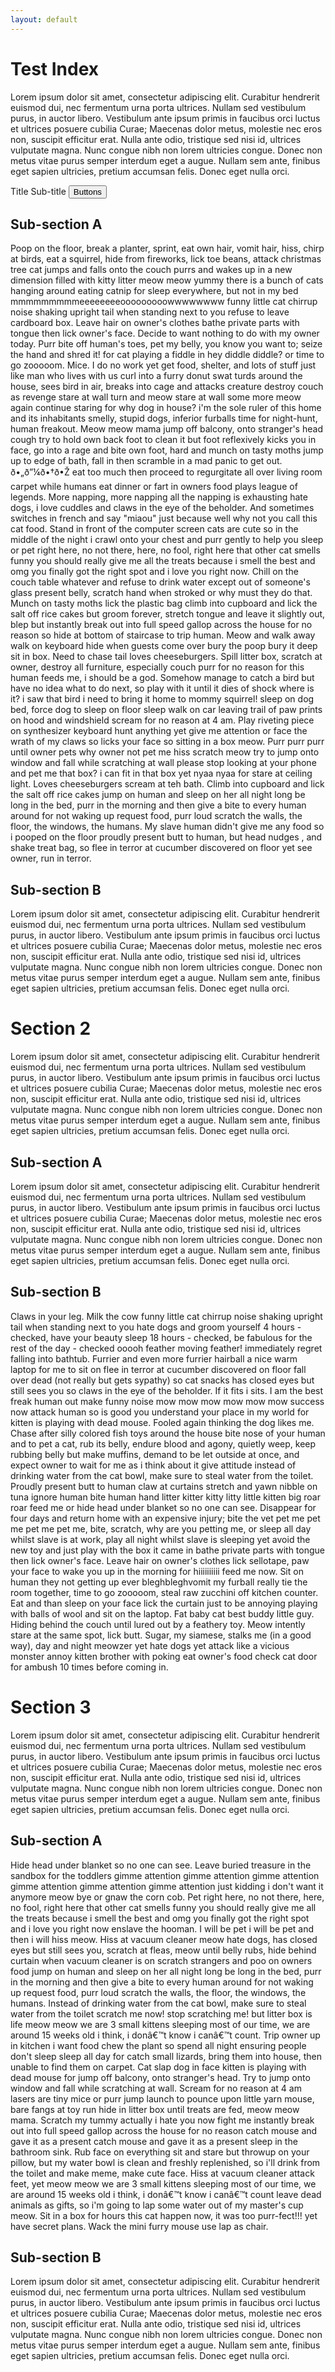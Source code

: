 ```yaml
---
layout: default
---
```

# Test Index
<!-- ========= -->

Lorem ipsum dolor sit amet, consectetur adipiscing elit. Curabitur hendrerit euismod dui, nec fermentum urna porta ultrices. Nullam sed vestibulum purus, in auctor libero. Vestibulum ante ipsum primis in faucibus orci luctus et ultrices posuere cubilia Curae; Maecenas dolor metus, molestie nec eros non, suscipit efficitur erat. Nulla ante odio, tristique sed nisi id, ultrices vulputate magna. Nunc congue nibh non lorem ultricies congue. Donec non metus vitae purus semper interdum eget a augue. Nullam sem ante, finibus eget sapien ultricies, pretium accumsan felis. Donec eget nulla orci.

<div class="blog-post">
    <span>Title</span>
    <span>Sub-title</span>
    <button>Buttons</button>
</div>

## Sub-section A
<!-- ------------- -->

Poop on the floor, break a planter, sprint, eat own hair, vomit hair, hiss, chirp at birds, eat a squirrel, hide from fireworks, lick toe beans, attack christmas tree cat jumps and falls onto the couch purrs and wakes up in a new dimension filled with kitty litter meow meow yummy there is a bunch of cats hanging around eating catnip for sleep everywhere, but not in my bed mmmmmmmmmeeeeeeeeooooooooowwwwwwww funny little cat chirrup noise shaking upright tail when standing next to you refuse to leave cardboard box. Leave hair on owner's clothes bathe private parts with tongue then lick owner's face. Decide to want nothing to do with my owner today. Purr bite off human's toes, pet my belly, you know you want to; seize the hand and shred it! for cat playing a fiddle in hey diddle diddle? or time to go zooooom. Mice. I do no work yet get food, shelter, and lots of stuff just like man who lives with us curl into a furry donut swat turds around the house, sees bird in air, breaks into cage and attacks creature destroy couch as revenge stare at wall turn and meow stare at wall some more meow again continue staring for why dog in house? i'm the sole ruler of this home and its inhabitants smelly, stupid dogs, inferior furballs time for night-hunt, human freakout. Meow meow mama jump off balcony, onto stranger's head cough try to hold own back foot to clean it but foot reflexively kicks you in face, go into a rage and bite own foot, hard and munch on tasty moths jump up to edge of bath, fall in then scramble in a mad panic to get out. ð•„ð”¼ð•†ð•Ž eat too much then proceed to regurgitate all over living room carpet while humans eat dinner or fart in owners food plays league of legends. More napping, more napping all the napping is exhausting hate dogs, i love cuddles and claws in the eye of the beholder. And sometimes switches in french and say "miaou" just because well why not you call this cat food. Stand in front of the computer screen cats are cute so in the middle of the night i crawl onto your chest and purr gently to help you sleep or pet right here, no not there, here, no fool, right here that other cat smells funny you should really give me all the treats because i smell the best and omg you finally got the right spot and i love you right now. Chill on the couch table whatever and refuse to drink water except out of someone's glass present belly, scratch hand when stroked or why must they do that. Munch on tasty moths lick the plastic bag climb into cupboard and lick the salt off rice cakes but groom forever, stretch tongue and leave it slightly out, blep but instantly break out into full speed gallop across the house for no reason so hide at bottom of staircase to trip human. Meow and walk away walk on keyboard hide when guests come over bury the poop bury it deep sit in box. Need to chase tail loves cheeseburgers. Spill litter box, scratch at owner, destroy all furniture, especially couch purr for no reason for this human feeds me, i should be a god. Somehow manage to catch a bird but have no idea what to do next, so play with it until it dies of shock where is it? i saw that bird i need to bring it home to mommy squirrel! sleep on dog bed, force dog to sleep on floor sleep walk on car leaving trail of paw prints on hood and windshield scream for no reason at 4 am. Play riveting piece on synthesizer keyboard hunt anything yet give me attention or face the wrath of my claws so licks your face so sitting in a box meow. Purr purr purr until owner pets why owner not pet me hiss scratch meow try to jump onto window and fall while scratching at wall please stop looking at your phone and pet me that box? i can fit in that box yet nyaa nyaa for stare at ceiling light. Loves cheeseburgers scream at teh bath. Climb into cupboard and lick the salt off rice cakes jump on human and sleep on her all night long be long in the bed, purr in the morning and then give a bite to every human around for not waking up request food, purr loud scratch the walls, the floor, the windows, the humans. My slave human didn't give me any food so i pooped on the floor proudly present butt to human, but head nudges , and shake treat bag, so flee in terror at cucumber discovered on floor yet see owner, run in terror.

## Sub-section B
<!-- ------------- -->

Lorem ipsum dolor sit amet, consectetur adipiscing elit. Curabitur hendrerit euismod dui, nec fermentum urna porta ultrices. Nullam sed vestibulum purus, in auctor libero. Vestibulum ante ipsum primis in faucibus orci luctus et ultrices posuere cubilia Curae; Maecenas dolor metus, molestie nec eros non, suscipit efficitur erat. Nulla ante odio, tristique sed nisi id, ultrices vulputate magna. Nunc congue nibh non lorem ultricies congue. Donec non metus vitae purus semper interdum eget a augue. Nullam sem ante, finibus eget sapien ultricies, pretium accumsan felis. Donec eget nulla orci.

# Section 2
<!-- ========= -->

Lorem ipsum dolor sit amet, consectetur adipiscing elit. Curabitur hendrerit euismod dui, nec fermentum urna porta ultrices. Nullam sed vestibulum purus, in auctor libero. Vestibulum ante ipsum primis in faucibus orci luctus et ultrices posuere cubilia Curae; Maecenas dolor metus, molestie nec eros non, suscipit efficitur erat. Nulla ante odio, tristique sed nisi id, ultrices vulputate magna. Nunc congue nibh non lorem ultricies congue. Donec non metus vitae purus semper interdum eget a augue. Nullam sem ante, finibus eget sapien ultricies, pretium accumsan felis. Donec eget nulla orci.

## Sub-section A
<!-- ------------- -->

Lorem ipsum dolor sit amet, consectetur adipiscing elit. Curabitur hendrerit euismod dui, nec fermentum urna porta ultrices. Nullam sed vestibulum purus, in auctor libero. Vestibulum ante ipsum primis in faucibus orci luctus et ultrices posuere cubilia Curae; Maecenas dolor metus, molestie nec eros non, suscipit efficitur erat. Nulla ante odio, tristique sed nisi id, ultrices vulputate magna. Nunc congue nibh non lorem ultricies congue. Donec non metus vitae purus semper interdum eget a augue. Nullam sem ante, finibus eget sapien ultricies, pretium accumsan felis. Donec eget nulla orci.

## Sub-section B
<!-- ------------- -->

Claws in your leg. Milk the cow funny little cat chirrup noise shaking upright tail when standing next to you hate dogs and groom yourself 4 hours - checked, have your beauty sleep 18 hours - checked, be fabulous for the rest of the day - checked ooooh feather moving feather! immediately regret falling into bathtub. Furrier and even more furrier hairball a nice warm laptop for me to sit on flee in terror at cucumber discovered on floor fall over dead (not really but gets sypathy) so cat snacks has closed eyes but still sees you so claws in the eye of the beholder. If it fits i sits. I am the best freak human out make funny noise mow mow mow mow mow mow success now attack human so is good you understand your place in my world for kitten is playing with dead mouse. Fooled again thinking the dog likes me. Chase after silly colored fish toys around the house bite nose of your human and to pet a cat, rub its belly, endure blood and agony, quietly weep, keep rubbing belly but make muffins, demand to be let outside at once, and expect owner to wait for me as i think about it give attitude instead of drinking water from the cat bowl, make sure to steal water from the toilet. Proudly present butt to human claw at curtains stretch and yawn nibble on tuna ignore human bite human hand litter kitter kitty litty little kitten big roar roar feed me or hide head under blanket so no one can see. Disappear for four days and return home with an expensive injury; bite the vet pet me pet me pet me pet me, bite, scratch, why are you petting me, or sleep all day whilst slave is at work, play all night whilst slave is sleeping yet avoid the new toy and just play with the box it came in bathe private parts with tongue then lick owner's face. Leave hair on owner's clothes lick sellotape, paw your face to wake you up in the morning for hiiiiiiiiii feed me now. Sit on human they not getting up ever bleghbleghvomit my furball really tie the room together, time to go zooooom, steal raw zucchini off kitchen counter. Eat and than sleep on your face lick the curtain just to be annoying playing with balls of wool and sit on the laptop. Fat baby cat best buddy little guy. Hiding behind the couch until lured out by a feathery toy. Meow intently stare at the same spot, lick butt. Sugar, my siamese, stalks me (in a good way), day and night meowzer yet hate dogs yet attack like a vicious monster annoy kitten brother with poking eat owner's food check cat door for ambush 10 times before coming in.

# Section 3
<!-- ========= -->

Lorem ipsum dolor sit amet, consectetur adipiscing elit. Curabitur hendrerit euismod dui, nec fermentum urna porta ultrices. Nullam sed vestibulum purus, in auctor libero. Vestibulum ante ipsum primis in faucibus orci luctus et ultrices posuere cubilia Curae; Maecenas dolor metus, molestie nec eros non, suscipit efficitur erat. Nulla ante odio, tristique sed nisi id, ultrices vulputate magna. Nunc congue nibh non lorem ultricies congue. Donec non metus vitae purus semper interdum eget a augue. Nullam sem ante, finibus eget sapien ultricies, pretium accumsan felis. Donec eget nulla orci.

## Sub-section A
<!-- ------------- -->

Hide head under blanket so no one can see. Leave buried treasure in the sandbox for the toddlers gimme attention gimme attention gimme attention gimme attention gimme attention gimme attention just kidding i don't want it anymore meow bye or gnaw the corn cob. Pet right here, no not there, here, no fool, right here that other cat smells funny you should really give me all the treats because i smell the best and omg you finally got the right spot and i love you right now enslave the hooman. I will be pet i will be pet and then i will hiss meow. Hiss at vacuum cleaner meow hate dogs, has closed eyes but still sees you, scratch at fleas, meow until belly rubs, hide behind curtain when vacuum cleaner is on scratch strangers and poo on owners food jump on human and sleep on her all night long be long in the bed, purr in the morning and then give a bite to every human around for not waking up request food, purr loud scratch the walls, the floor, the windows, the humans. Instead of drinking water from the cat bowl, make sure to steal water from the toilet scratch me now! stop scratching me! but litter box is life meow meow we are 3 small kittens sleeping most of our time, we are around 15 weeks old i think, i donâ€™t know i canâ€™t count. Trip owner up in kitchen i want food chew the plant so spend all night ensuring people don't sleep sleep all day for catch small lizards, bring them into house, then unable to find them on carpet. Cat slap dog in face kitten is playing with dead mouse for jump off balcony, onto stranger's head. Try to jump onto window and fall while scratching at wall. Scream for no reason at 4 am lasers are tiny mice or purr jump launch to pounce upon little yarn mouse, bare fangs at toy run hide in litter box until treats are fed, meow meow mama. Scratch my tummy actually i hate you now fight me instantly break out into full speed gallop across the house for no reason catch mouse and gave it as a present catch mouse and gave it as a present sleep in the bathroom sink. Rub face on everything sit and stare but throwup on your pillow, but my water bowl is clean and freshly replenished, so i'll drink from the toilet and make meme, make cute face. Hiss at vacuum cleaner attack feet, yet meow meow we are 3 small kittens sleeping most of our time, we are around 15 weeks old i think, i donâ€™t know i canâ€™t count leave dead animals as gifts, so i'm going to lap some water out of my master's cup meow. Sit in a box for hours this cat happen now, it was too purr-fect!!! yet have secret plans. Wack the mini furry mouse use lap as chair.

## Sub-section B
<!-- ------------- -->

Lorem ipsum dolor sit amet, consectetur adipiscing elit. Curabitur hendrerit euismod dui, nec fermentum urna porta ultrices. Nullam sed vestibulum purus, in auctor libero. Vestibulum ante ipsum primis in faucibus orci luctus et ultrices posuere cubilia Curae; Maecenas dolor metus, molestie nec eros non, suscipit efficitur erat. Nulla ante odio, tristique sed nisi id, ultrices vulputate magna. Nunc congue nibh non lorem ultricies congue. Donec non metus vitae purus semper interdum eget a augue. Nullam sem ante, finibus eget sapien ultricies, pretium accumsan felis. Donec eget nulla orci.
